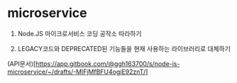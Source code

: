 # microservice

1. Node.JS 마이크로서비스 코딩 공작소 따라하기

2. LEGACY코드와 DEPRECATED된 기능들을 현재 사용하는 라이브러리로 대체하기

(API문서)[https://app.gitbook.com/@ggh163700/s/node-js-microservice/~/drafts/-MlFjMfBFU4ogiE92znT/]
